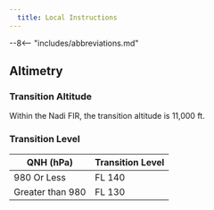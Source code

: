 ```yaml
---
  title: Local Instructions
---
```


--8<-- "includes/abbreviations.md"

## Altimetry

### Transition Altitude 

Within the Nadi FIR, the transition altitude is 11,000 ft.

### Transition Level

| QNH (hPa)               | Transition Level |
| -------------------| ---------------- | 
| 980 Or Less | FL 140 | 
| Greater than 980| FL 130 | 